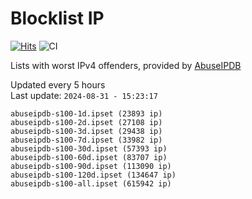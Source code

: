# Blocklist IP

[![Hits](https://hits.seeyoufarm.com/api/count/incr/badge.svg?url=https%3A%2F%2Fgithub.com%2Fborestad%2Fblocklist-ip%2F&count_bg=%2379C83D&title_bg=%23555555&icon=&icon_color=%23E7E7E7&title=hits&edge_flat=false)](https://hits.seeyoufarm.com)  ![CI](https://img.shields.io/github/workflow/status/borestad/blocklist-ip/CI?style=flat-square)

Lists with worst IPv4 offenders, provided by [AbuseIPDB](https://www.abuseipdb.com/)

<!-- FOOTER-PLACEHOLDER -->
Updated every 5 hours<br>
Last update: `2024-08-31 - 15:23:17`
```
abuseipdb-s100-1d.ipset (23893 ip)
abuseipdb-s100-2d.ipset (27108 ip)
abuseipdb-s100-3d.ipset (29438 ip)
abuseipdb-s100-7d.ipset (33982 ip)
abuseipdb-s100-30d.ipset (57393 ip)
abuseipdb-s100-60d.ipset (83707 ip)
abuseipdb-s100-90d.ipset (113090 ip)
abuseipdb-s100-120d.ipset (134647 ip)
abuseipdb-s100-all.ipset (615942 ip)
```
